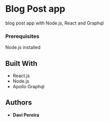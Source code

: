 # Blog Post app

blog post app with Node.js, React and Graphql

### Prerequisites

Node.js installed

## Built With

* React.js
* Node.js
* Apollo Graphql

## Authors

* **Davi Pereira**
